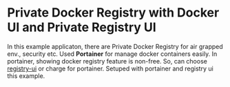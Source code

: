 # Private Docker Registry with Docker UI and Private Registry UI
In this example applicaton, there are Private Docker Registry for air grapped env., security etc. Used **Portainer** for manage docker containers easily. In portainer, showing docker registry feature is non-free. So, can choose [registry-ui](https://github.com/Joxit/docker-registry-ui) or charge for portainer. Setuped with portainer and registry ui this example.
